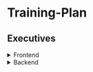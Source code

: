 # Training-Plan

## Executives

<details>
  <summary>Frontend</summary>

  | Task | Sources | ETA |
| ---| ---| --- |
| ReactJS | Watch till lecture 15 ➝ [Playlist](https://youtube.com/playlist?list=PLRAV69dS1uWQos1M1xP6LWN6C-lZvpkmq&si=BCgTkLXgu1CW9SKC)<br> | 7 days |
| NextJS | What is NextJS ➝ [Video](https://youtu.be/PiN5Op_Lnmw?si=8OBowcro3ShmehgD)<br>Server Components VS Client Components ➝ [Video](https://youtu.be/bugO1tmSDpM?si=z-AXpq9FWV0N7xYV)<br>Installation and examples ➝ [Doc](https://nextjs.org/docs/getting-started/installation)<br>Folder structure, don't read the `pages` Routing Conventions ➝ [Doc](https://nextjs.org/docs/getting-started/project-structure)<br>Routing fundamentals ➝ [Doc](https://nextjs.org/docs/app/building-your-application/routing)<br> | 5-6 Days |


</details>

<details>
  <summary>Backend</summary>

| Task | Sources | ETA |
| ---| ---| --- |
| NodeJS | What is NodeJS ➝ [Video](https://youtu.be/ohIAiuHMKMI?si=twjQmObGRLw0wBPK)<br>Installation<br>Windows ➝ [Doc](https://nodejs.org/en/download/prebuilt-installer)<br>Linux/Mac ➝ [Doc](https://nodejs.org/en/download/package-manager)<br>Hello World ➝ [Video](https://youtu.be/XhCs5cTYW_8?si=s4HcJ7xdyLwjfhV5)<br>Modules ➝ [Video](https://youtu.be/FSRo41TaHFU?si=k9dzKKF-DDr3iIGT)<br>How nodejs works(optional) ➝ [Video](https://youtu.be/y0aTs56DJWk?si=4-LLKwGFfqmvB0fz)<br> | 1-2 Days |
| Web Server | Building a web server using nodejs ➝ [Video](https://youtu.be/apuAWXMT-9c?si=eOoMgSjQBUL-ur5j) watch till 16:00<br>Building an express server ➝ [Video](https://youtu.be/J50hZTKXEyE?si=Eq_P-ZWWSiyZCeJp)<br>Database designing(optional) ➝ [Video](https://youtu.be/M85uM6gV-vI?si=ly4-NT61Vwtf3XMl)<br>Backend project structure(important) ➝ [Video](https://youtu.be/eDHl26DWrk4?si=aYGiPj6iXflMPkUu)<br> | 2 Days |
| MongoDB | Installation ➝ [Doc](https://www.mongodb.com/docs/manual/administration/install-community/)<br> | NA |
| ExpressJS Course | Follow this [playlist](https://youtube.com/playlist?list=PLu71SKxNbfoBGh_8p_NS-ZAh6v7HhYqHW&si=0Vl4-qVHrek60i-N)<br>NOTE:<br>Start from 5th video.<br>6th is optional(depends on you).<br>11th video is optional.<br>Watch till 18th video.<br> | 7 days |

</details>
